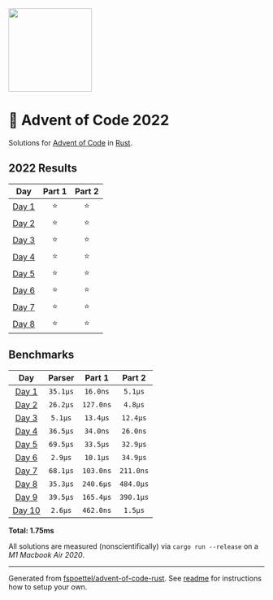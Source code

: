 <img src="./.assets/christmas_ferris.png" width="164">

# 🎄 Advent of Code 2022

Solutions for [Advent of Code](https://adventofcode.com/) in [Rust](https://www.rust-lang.org/).

<!--- advent_readme_stars table --->
## 2022 Results

| Day | Part 1 | Part 2 |
| :---: | :---: | :---: |
| [Day 1](https://adventofcode.com/2022/day/1) | ⭐ | ⭐ |
| [Day 2](https://adventofcode.com/2022/day/2) | ⭐ | ⭐ |
| [Day 3](https://adventofcode.com/2022/day/3) | ⭐ | ⭐ |
| [Day 4](https://adventofcode.com/2022/day/4) | ⭐ | ⭐ |
| [Day 5](https://adventofcode.com/2022/day/5) | ⭐ | ⭐ |
| [Day 6](https://adventofcode.com/2022/day/6) | ⭐ | ⭐ |
| [Day 7](https://adventofcode.com/2022/day/7) | ⭐ | ⭐ |
| [Day 8](https://adventofcode.com/2022/day/8) | ⭐ | ⭐ |
<!--- advent_readme_stars table --->

<!--- benchmarking table --->
## Benchmarks

| Day | Parser | Part 1 | Part 2 |
| :---: | :---: | :---: | :---:  |
| [Day 1](./src/bin/01.rs) | `35.1µs` | `16.0ns` | `5.1µs` |
| [Day 2](./src/bin/02.rs) | `26.2µs` | `127.0ns` | `4.8µs` |
| [Day 3](./src/bin/03.rs) | `5.1µs` | `13.4µs` | `12.4µs` |
| [Day 4](./src/bin/04.rs) | `36.5µs` | `34.0ns` | `26.0ns` |
| [Day 5](./src/bin/05.rs) | `69.5µs` | `33.5µs` | `32.9µs` |
| [Day 6](./src/bin/06.rs) | `2.9µs` | `10.1µs` | `34.9µs` |
| [Day 7](./src/bin/07.rs) | `68.1µs` | `103.0ns` | `211.0ns` |
| [Day 8](./src/bin/08.rs) | `35.3µs` | `240.6µs` | `484.0µs` |
| [Day 9](./src/bin/09.rs) | `39.5µs` | `165.4µs` | `390.1µs` |
| [Day 10](./src/bin/10.rs) | `2.6µs` | `462.0ns` | `1.5µs` |

**Total: 1.75ms**
<!--- benchmarking table --->

All solutions are measured (nonscientifically) via `cargo run --release` on a _M1 Macbook Air 2020_.

---

Generated from [fspoettel/advent-of-code-rust](https://github.com/fspoettel/advent-of-code-rust). See [readme](https://github.com/fspoettel/advent-of-code-rust#readme) for instructions how to setup your own.
